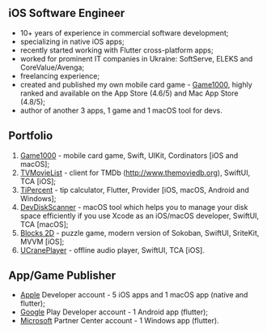 ## iOS Software Engineer

- 10+ years of experience in commercial software development;
- specializing in native iOS apps;
- recently started working with Flutter cross-platform apps;
- worked for prominent IT companies in Ukraine: SoftServe, ELEKS and CoreValue/Avenga;
- freelancing experience;
- created and published my own mobile card game - [Game1000](https://apps.apple.com/ua/app/game1000/id1194152660), highly ranked and available on the App Store (4.6/5) and Mac App Store (4.8/5);
- author of another 3 apps, 1 game and 1 macOS tool for devs.

## Portfolio
1) [Game1000](https://apps.apple.com/ua/app/game1000/id1194152660) - mobile card game, Swift, UIKit, Cordinators [iOS and macOS];
2) [TVMovieList](https://apps.apple.com/ua/app/tvmovielist/id1002891378) - client for TMDb (http://www.themoviedb.org), SwiftUI, TCA [iOS];
3) [TiPercent](https://apps.apple.com/ua/app/tipercent/id6477331871) - tip calculator, Flutter, Provider [iOS, macOS, Android and Windows];
4) [DevDiskScanner](https://apps.apple.com/id/app/dev-disk-scanner/id1622578986) - macOS tool which helps you to manage your disk space efficiently if you use Xcode as an iOS/macOS developer, SwiftUI, TCA [macOS];
5) [Blocks 2D](https://apps.apple.com/ua/app/blocks-2d/id1436833759) - puzzle game, modern version of Sokoban, SwiftUI, SriteKit, MVVM [iOS];
6) [UCranePlayer](https://apps.apple.com/ua/app/ucraneplayer/id950047624) - offline audio player, SwiftUI, TCA [iOS].

## App/Game Publisher
- [Apple](https://apps.apple.com/ua/developer/yuriy-zhuravel/id950047623) Developer account - 5 iOS apps and 1 macOS app (native and flutter);
- [Google](https://play.google.com/store/apps/developer?id=Yurii+Zhuravel) Play Developer account - 1 Android app (flutter);
- [Microsoft](https://www.microsoft.com/store/apps/9N0SZVRMNRTR) Partner Center account - 1 Windows app (flutter).
